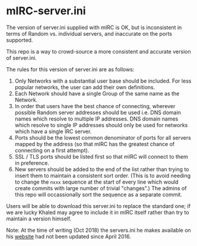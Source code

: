 # mIRC-server.ini
The version of server.ini supplied with mIRC is OK, but is inconsistent in terms of Random vs. individual servers,
and inaccurate on the ports supported.

This repo is a way to crowd-source a more consistent and accurate version of server.ini.

The rules for this version of server.ini are as follows:

1. Only Networks with a substantial user base should be included. For less popular networks, the user can add their own definitions.
1. Each Network should have a single Group of the same name as the Network.
1. In order that users have the best chance of connecting, wherever possible Random server addresses should be used 
i.e. DNS domain names which resolve to multiple IP addresses. 
DNS domain names which resolve to single IP addresses should only be used for networks which have a single IRC server.
1. Ports should be the lowest common denominator of ports for all servers mapped by the address 
(so that mIRC has the greatest chance of connecting on a first attempt).
1. SSL / TLS ports should be listed first so that mIRC will connect to them in preference.
1. New servers should be added to the end of the list rather than trying to insert them to maintain a consistent sort order.
(This is to avoid needing to change the `nxxx` sequence at the start of every line which would create commits with large number
of trivial "changes".)
The admins of this repo will occassionally sort the sequence as a separate commit.

Users will be able to download this server.ini to replace the standard one; 
if we are lucky Khaled may agree to include it in mIRC itself rather than try to maintain a version himself.

Note: At the time of writing (Oct 2018) the servers.ini he makes available on his [website](https://www.mirc.co.uk/servers.ini)
had not been updated since April 2016. 
